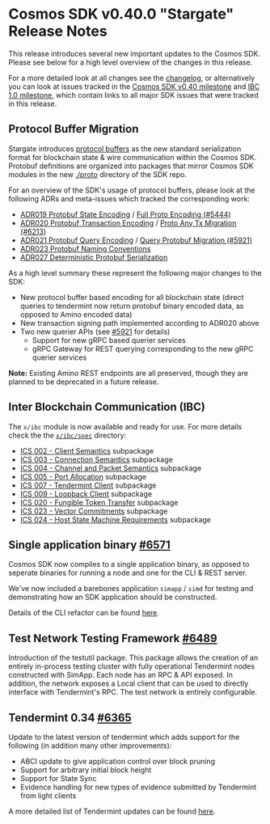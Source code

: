 # Cosmos SDK v0.40.0 "Stargate" Release Notes

This release introduces several new important updates to the Cosmos SDK. Please see below for a high level overview of the changes in this release.

For a more detailed look at all changes see the [changelog](https://github.com/cosmos/cosmos-sdk/blob/master/CHANGELOG.md), or alternatively you can look at issues tracked in 
the [Cosmos SDK v0.40 milestone](https://github.com/cosmos/cosmos-sdk/milestone/25?closed=1) and [IBC 1.0 milestone](https://github.com/cosmos/cosmos-sdk/milestone/21?closed=1), which contain links to all major SDK issues that were tracked in this release.

## Protocol Buffer Migration

Stargate introduces [protocol buffers](https://developers.google.com/protocol-buffers) as the new standard serialization format for blockchain state & wire communication within the Cosmos SDK. Protobuf definitions are organized into packages that mirror Cosmos SDK modules in the new [./proto](https://github.com/cosmos/cosmos-sdk/tree/master/proto) directory of the SDK repo.

For an overview of the SDK's usage of protocol buffers, please look at the following ADRs and meta-issues which tracked the corresponding work:
- [ADR019 Protobuf State Encoding](https://github.com/cosmos/cosmos-sdk/blob/master/docs/architecture/adr-019-protobuf-state-encoding.md) / [Full Proto Encoding (#5444)](https://github.com/cosmos/cosmos-sdk/issues/5444)
- [ADR020 Protobuf Transaction Encoding](https://github.com/cosmos/cosmos-sdk/blob/master/docs/architecture/adr-020-protobuf-transaction-encoding.md) / [Proto Any Tx Migration (#6213)](https://github.com/cosmos/cosmos-sdk/issues/6213) 
- [ADR021 Protobuf Query Encoding](https://github.com/cosmos/cosmos-sdk/blob/master/docs/architecture/adr-021-protobuf-query-encoding.md) / [Query Protobuf Migration (#5921)](https://github.com/cosmos/cosmos-sdk/issues/5921)
- [ADR023 Protobuf Naming Conventions](https://github.com/cosmos/cosmos-sdk/blob/master/docs/architecture/adr-023-protobuf-naming.md)
- [ADR027 Deterministic Protobuf Serialization](https://github.com/cosmos/cosmos-sdk/blob/master/docs/architecture/adr-027-deterministic-protobuf-serialization.md)

As a high level summary these represent the following major changes to the SDK:
- New protocol buffer based encoding for all blockchain state (direct queries to tendermint now return protobuf binary encoded data, as opposed to Amino encoded data)
- New transaction signing path implemented according to ADR020 above
- Two new querier APIs (see [#5921](https://github.com/cosmos/cosmos-sdk/issues/5921) for details)
  - Support for new gRPC based querier services
  - gRPC Gateway for REST querying corresponding to the new gRPC querier services

**Note:** Existing Amino REST endpoints are all preserved, though they are planned to be deprecated in a future release.

## Inter Blockchain Communication (IBC)

The `x/ibc` module is now available and ready for use. For more details check the the  [`x/ibc/spec`](https://github.com/cosmos/tree/master/x/ibc/spec) directory:
* [ICS 002 - Client Semantics](https://github.com/cosmos/ics/tree/master/spec/ics-002-client-semantics) subpackage
* [ICS 003 - Connection Semantics](https://github.com/cosmos/ics/blob/master/spec/ics-003-connection-semantics) subpackage
* [ICS 004 - Channel and Packet Semantics](https://github.com/cosmos/ics/blob/master/spec/ics-004-channel-and-packet-semantics) subpackage
* [ICS 005 - Port Allocation](https://github.com/cosmos/ics/blob/master/spec/ics-005-port-allocation) subpackage
* [ICS 007 - Tendermint Client](https://github.com/cosmos/ics/blob/master/spec/ics-007-tendermint-client) subpackage
* [ICS 009 - Loopback Client](https://github.com/cosmos/ics/tree/master/spec/ics-009-loopback-client) subpackage
* [ICS 020 - Fungible Token Transfer](https://github.com/cosmos/ics/tree/master/spec/ics-020-fungible-token-transfer) subpackage
* [ICS 023 - Vector Commitments](https://github.com/cosmos/ics/tree/master/spec/ics-023-vector-commitments) subpackage
* [ICS 024 - Host State Machine Requirements](https://github.com/cosmos/ics/tree/master/spec/ics-024-host-requirements) subpackage



## Single application binary [#6571](https://github.com/cosmos/cosmos-sdk/pull/6571)

Cosmos SDK now compiles to a single application binary, as opposed to seperate binaries for running a node and one for the CLI & REST server.

We've now included a barebones application `simapp` / `simd` for testing and demonstrating how an SDK application should be constructed.

Details of the CLI refactor can be found [here](https://github.com/cosmos/cosmos-sdk/issues/6571).

## Test Network Testing Framework [#6489](https://github.com/cosmos/cosmos-sdk/pull/6489)

Introduction of the testutil package. This package allows the creation of an entirely in-process testing cluster with fully operational Tendermint nodes constructed with SimApp. Each node has an RPC & API exposed. In addition, the network exposes a Local client that can be used to directly interface with Tendermint's RPC. The test network is entirely configurable.

## Tendermint 0.34 [#6365](https://github.com/cosmos/cosmos-sdk/issues/6365)

Update to the latest version of tendermint which adds support for the following (in addition many other improvements):
- ABCI update to give application control over block pruning
- Support for arbitrary initial block height
- Support for State Sync
- Evidence handling for new types of evidence submitted by Tendermint from light clients

A more detailed list of Tendermint updates can be found [here](https://github.com/tendermint/tendermint/blob/master/CHANGELOG.md#v0340-rc4).

